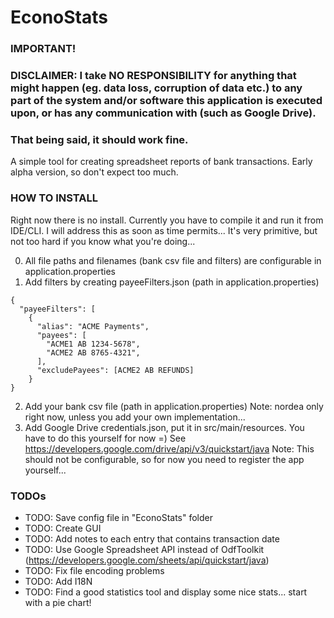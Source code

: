 # EconoStats

### IMPORTANT! 
### DISCLAIMER: I take NO RESPONSIBILITY for anything that might happen (eg. data loss, corruption of data etc.) to any part of the system and/or software this application is executed upon, or has any communication with (such as Google Drive).
### That being said, it should work fine.

A simple tool for creating spreadsheet reports of bank transactions.
Early alpha version, so don't expect too much.

### HOW TO INSTALL
Right now there is no install. 
Currently you have to compile it and run it from IDE/CLI.
I will address this as soon as time permits...
It's very primitive, but not too hard if you know what you're doing...

0. All file paths and filenames (bank csv file and filters) are configurable in application.properties 
1. Add filters by creating payeeFilters.json (path in application.properties)
```
{
  "payeeFilters": [
    {
      "alias": "ACME Payments",
      "payees": [
        "ACME1 AB 1234-5678",
        "ACME2 AB 8765-4321",
      ],
      "excludePayees": [ACME2 AB REFUNDS]
    }
}
```
2. Add your bank csv file (path in application.properties)
    Note: nordea only right now, unless you add your own implementation...
3. Add Google Drive credentials.json, put it in src/main/resources. You have to do this yourself for now =)
See https://developers.google.com/drive/api/v3/quickstart/java
    Note: This should not be configurable, so for now you need to register the app yourself...

### TODOs
* TODO: Save config file in "EconoStats" folder
* TODO: Create GUI
* TODO: Add notes to each entry that contains transaction date
* TODO: Use Google Spreadsheet API instead of OdfToolkit (https://developers.google.com/sheets/api/quickstart/java)
* TODO: Fix file encoding problems
* TODO: Add I18N
* TODO: Find a good statistics tool and display some nice stats... start with a pie chart!


